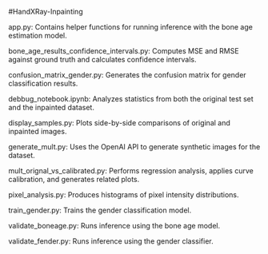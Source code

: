 #HandXRay-Inpainting

app.py: Contains helper functions for running inference with the bone age estimation model.

bone_age_results_confidence_intervals.py: Computes MSE and RMSE against ground truth and calculates confidence intervals.

confusion_matrix_gender.py: Generates the confusion matrix for gender classification results.

debbug_notebook.ipynb: Analyzes statistics from both the original test set and the inpainted dataset.

display_samples.py: Plots side-by-side comparisons of original and inpainted images.

generate_mult.py: Uses the OpenAI API to generate synthetic images for the dataset.

mult_orignal_vs_calibrated.py: Performs regression analysis, applies curve calibration, and generates related plots.

pixel_analysis.py: Produces histograms of pixel intensity distributions.

train_gender.py: Trains the gender classification model.

validate_boneage.py: Runs inference using the bone age model.

validate_fender.py: Runs inference using the gender classifier.
